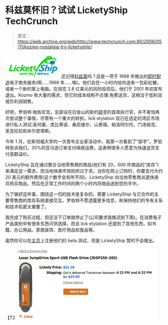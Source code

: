 # 科兹莫怀旧？试试 LicketyShip TechCrunch

> 原文：<https://web.archive.org/web/http://www.techcrunch.com:80/2006/05/11/kozmo-nostalgia-try-licketyship/>

[![](img/96afe32c4c94e3c1ba0dd0808caa37cf.png)](https://web.archive.org/web/20220930061441/http://www.licketyship.com/) 还记得[科兹莫](https://web.archive.org/web/20220930061441/http://www.disobey.com/ghostsites/show_exhibit/kozmo)吗？这是一项于 1998 年推出的[即时配送](https://web.archive.org/web/20220930061441/http://www.forbes.com/2001/04/12/0412topnews.html)电子商务服务(啊……1998 年……唉)。他们会在一小时内给你送来一包彩虹糖，或者一个新的掌上电脑。在烧完 2.8 亿美元的风险投资后，他们于 2001 年初宣布退出。Kozmo 有大量的需求，但它的成本结构不合理:免费送货，这相当于低利润或负利润销售。

好吧，罗伯特·帕佐尼克，总部设在旧金山的新的[舔字](https://web.archive.org/web/20220930061441/http://www.licketyship.com/)的首席执行官，并不害怕再次尝试整个事情，尽管有一个重大的转折。lick etylation 现已在选定的湾区市场进行私人测试:圣何塞、库比蒂诺、桑尼维尔、山景城、帕洛阿尔托、门洛帕克、圣克拉拉和米尔皮塔斯。

今年 1 月，在斯坦福大学的一次青年企业家活动中，我第一次看到了“舔字”。罗伯特告诉我们，30%的亚马逊订单支付隔夜运费，这表明很多人愿意为快速送货支付高额溢价。

LicketyShip 旨在通过整合当地零售商的商品(他们有 20，000 件商品的“库存”)来满足这一需求，而当地快递市场则供过于求。当你在网上订购时，你要支付大约 20 美元的额外费用(这个数字会有所不同)。LicketyShip 向当地零售商派遣快递员购买商品，然后在正常工作时间的两个小时内将商品送到您的手中。

为了做好这件事，围绕这一切的技术是复杂的，需要 LicketyShip 与它合作的主要零售商的库存系统直接交互。罗伯特不愿透露更多信息，称保持他们的专有关系和技术机密太重要了。

我完成了购买过程，但还没下订单就停止了(公司要求我推迟到下周)。在消费电子产品类别中有很多东西可供选择，而且 lick etylation 还提到了其他东西，如书籍、办公用品、家居装饰、医疗用品和食品等。

虽然你可以在[主页](https://web.archive.org/web/20220930061441/http://www.licketyship.com/)上注册他们的 beta 测试，但是 LicketyShip 暂时不会推出。

【T2![](img/c7b5491e8c66112891217d3203dcb474.png)